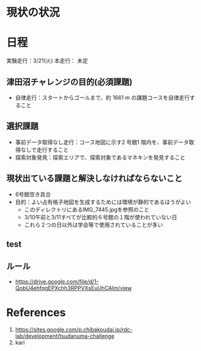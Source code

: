 # 現状の状況
# 日程
実験⾛⾏：3/21(火)
本⾛⾏： 未定
## 津田沼チャレンジの目的(必須課題)
* ⾃律⾛⾏：スタートからゴールまで、約 1661 m の課題コースを⾃律⾛⾏すること
## 選択課題
* 事前データ取得なし⾛⾏：コース地図に⽰す2 号館1 階内を、事前データ取得なしで⾛⾏すること
* 探索対象発⾒：探索エリアで、探索対象であるマネキンを発⾒すること

## 現状出ている課題と解決しなければならないこと
* 6号館空き具合
* 目的：よい占有格子地図を生成するためには環境が静的であるほうがよい
  * このディレクトリにあるIMG_7445.jpgを参照のこと
  * 3/10午前と3/11すべてが比較的６号館の１階が使われていない日
  * これら２つの日以外は学会等で使用されていることが多い

## test
## ルール
* https://drive.google.com/file/d/1-QobU4ehfqgEPXchh3RPPVXsEuUhCAIm/view
# References
1. https://sites.google.com/p.chibakoudai.jp/rdc-lab/development/tsudanuma-challenge
2. kari